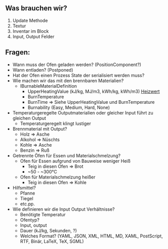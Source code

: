 ## Was brauchen wir?
1. Update Methode
2. Textur
3. Inventar im Block
4. Input, Output Felder

## Fragen:
* Wann muss der Ofen geladen werden? (PositionComponent?)
* Wann entladen? (Postponed)
* Hat der Ofen einen Prozess State der serialisiert werden muss?
* Wie machen wir das mit den brennbaren Materialien?
    - IBurnableMaterialDefinition
        - UpperHeatingValue (kJ/kg, MJ/m3, kWh/kg, kWh/m3) [Heizwert](https://www.energie-lexikon.info/heizwert.html)
        - BurnTemperature
        - BurnTime => Siehe UpperHeatingValue und BurnTemperature
        - Burnability (Easy, Medium, Hard, None)
* Temperaturgeregelte Outputmaterialien oder gleicher Input führt zu gleichen Output
    - Temperaturgeregelt klingt lustiger
* Brennmaterial mit Output?
    - Holz => Asche
    - Alkohol => Nüschts
    - Kohle => Asche
    - Benzin => Ruß
* Getrennte Öfen für Essen und Materialschmelzung?
    - Ofen für Essen aufgrund von Bauweise weniger Heiß
        - Teig in diesen Ofen => Brot
        - ~50 - ~300°C
    - Ofen für Materialschmelzung heißer
        - Teig in diesen Ofen => Kohle
* Hilfsmittel?
    - Pfanne
    - Tiegel
    - etc.pp.
* Wie definieren wir die Input Output Verhältnisse?
    - Benötigte Temperatur
    - Ofentyp?
    - Input, output
    - Dauer (kJ/kg, Sekunden, ?)
    - Welches Format? (YAML, JSON, XML, HTML, MD, XAML, PostScript, RTF, Binär, LaTeX, TeX, SGML)